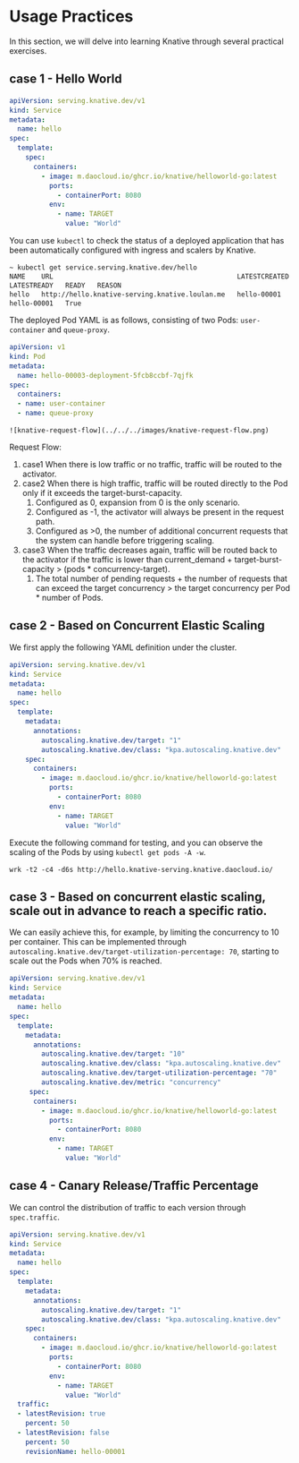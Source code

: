 # Usage Practices

In this section, we will delve into learning Knative through several practical exercises.

## case 1 - Hello World

```yaml
apiVersion: serving.knative.dev/v1
kind: Service
metadata:
  name: hello
spec:
  template:
    spec:
      containers:
        - image: m.daocloud.io/ghcr.io/knative/helloworld-go:latest
          ports:
            - containerPort: 8080
          env:
            - name: TARGET
              value: "World"
```

You can use `kubectl` to check the status of a deployed application that has been automatically configured with ingress and scalers by Knative.

```shell
~ kubectl get service.serving.knative.dev/hello
NAME    URL                                              LATESTCREATED   LATESTREADY   READY   REASON
hello   http://hello.knative-serving.knative.loulan.me   hello-00001     hello-00001   True
```

The deployed Pod YAML is as follows, consisting of two Pods: `user-container` and `queue-proxy`.

```yaml
apiVersion: v1
kind: Pod
metadata:
  name: hello-00003-deployment-5fcb8ccbf-7qjfk
spec:
  containers:
  - name: user-container
  - name: queue-proxy
```

    ![knative-request-flow](../../../images/knative-request-flow.png)

Request Flow:

1. case1 When there is low traffic or no traffic, traffic will be routed to the activator.
2. case2 When there is high traffic, traffic will be routed directly to the Pod only if it exceeds the target-burst-capacity.
   1. Configured as 0, expansion from 0 is the only scenario.
   2. Configured as -1, the activator will always be present in the request path.
   3. Configured as >0, the number of additional concurrent requests that the system can handle before triggering scaling.
3. case3 When the traffic decreases again, traffic will be routed back to the activator if the traffic is lower than current_demand + target-burst-capacity > (pods * concurrency-target).
   1. The total number of pending requests + the number of requests that can exceed the target concurrency > the target concurrency per Pod * number of Pods.    


## case 2 - Based on Concurrent Elastic Scaling

We first apply the following YAML definition under the cluster.

```yaml
apiVersion: serving.knative.dev/v1
kind: Service
metadata:
  name: hello
spec:
  template:
    metadata:
      annotations:
        autoscaling.knative.dev/target: "1"
        autoscaling.knative.dev/class: "kpa.autoscaling.knative.dev"
    spec:
      containers:
        - image: m.daocloud.io/ghcr.io/knative/helloworld-go:latest
          ports:
            - containerPort: 8080
          env:
            - name: TARGET
              value: "World"
```

Execute the following command for testing, and you can observe the scaling of the Pods by using `kubectl get pods -A -w`.

```shell
wrk -t2 -c4 -d6s http://hello.knative-serving.knative.daocloud.io/
```   

## case 3 - Based on concurrent elastic scaling, scale out in advance to reach a specific ratio.

We can easily achieve this, for example, by limiting the concurrency to 10 per container. This can be implemented through `autoscaling.knative.dev/target-utilization-percentage: 70`, starting to scale out the Pods when 70% is reached.

```yaml
apiVersion: serving.knative.dev/v1
kind: Service
metadata:
  name: hello
spec:
  template:
    metadata:
      annotations:
        autoscaling.knative.dev/target: "10"
        autoscaling.knative.dev/class: "kpa.autoscaling.knative.dev"
        autoscaling.knative.dev/target-utilization-percentage: "70" 
        autoscaling.knative.dev/metric: "concurrency"
     spec:
      containers:
        - image: m.daocloud.io/ghcr.io/knative/helloworld-go:latest
          ports:
            - containerPort: 8080
          env:
            - name: TARGET
              value: "World"
```

## case 4 - Canary Release/Traffic Percentage

We can control the distribution of traffic to each version through `spec.traffic`.

```yaml
apiVersion: serving.knative.dev/v1
kind: Service
metadata:
  name: hello
spec:
  template:
    metadata:
      annotations:
        autoscaling.knative.dev/target: "1"  
        autoscaling.knative.dev/class: "kpa.autoscaling.knative.dev"         
    spec:
      containers:
        - image: m.daocloud.io/ghcr.io/knative/helloworld-go:latest
          ports:
            - containerPort: 8080
          env:
            - name: TARGET
              value: "World"
  traffic:
  - latestRevision: true
    percent: 50
  - latestRevision: false
    percent: 50
    revisionName: hello-00001    
```